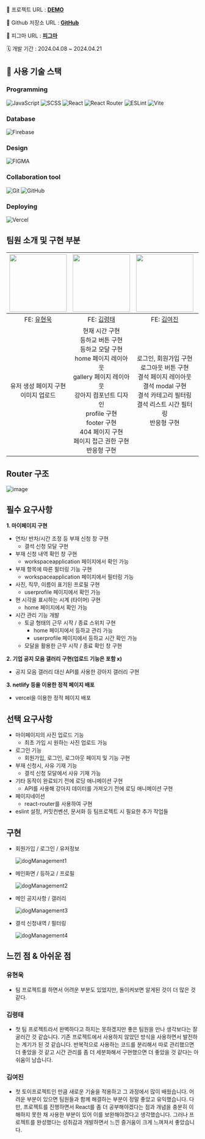 

🔗 프로젝트 URL : **[DEMO](https://dog-management-service.vercel.app/)**

🔗 Github 저장소 URL : **[GitHub](https://github.com/FC8-TOY1/DogManagementService)**

🔗 피그마 URL : **[피그마](https://www.figma.com/file/RpTUtel3zKIXFFDSo4hAXR/%EA%B0%95%EC%95%84%EC%A7%80-%EC%9C%A0%EC%B9%98%EC%9B%90-%EA%B4%80%EB%A6%AC-%EC%84%9C%EB%B9%84%EC%8A%A4?type=design&node-id=0%3A1&mode=dev&t=VzcQOUJ3t8CHcokN-1)**

🗓️ 개발 기간 : 2024.04.08 ~ 2024.04.21

## 🔨 사용 기술 스택

### Programming

![JavaScript](https://img.shields.io/badge/JAVASCRIPT-F7DF1E?style=for-the-badge&logo=JAVASCRIPT&logoColor=white) ![SCSS](https://img.shields.io/badge/SCSS-CC6699?style=for-the-badge&logo=SASS&logoColor=white) ![React](https://img.shields.io/badge/react-%2320232a.svg?style=for-the-badge&logo=react&logoColor=%2361DAFB) ![React Router](https://img.shields.io/badge/React_Router-CA4245?style=for-the-badge&logo=react-router&logoColor=white) ![ESLint](https://img.shields.io/badge/ESLint-4B3263?style=for-the-badge&logo=eslint&logoColor=white) ![Vite](https://img.shields.io/badge/vite-%23646CFF.svg?style=for-the-badge&logo=vite&logoColor=white)

### Database

![Firebase](https://img.shields.io/badge/Firebase-039BE5?style=for-the-badge&logo=Firebase&logoColor=white)

### Design

![FIGMA](https://img.shields.io/badge/figma-F24E1E?style=for-the-badge&logo=figma&logoColor=white)

### Collaboration tool

![Git](https://img.shields.io/badge/git-%23F05033.svg?style=for-the-badge&logo=git&logoColor=white) ![GitHub](https://img.shields.io/badge/github-%23121011.svg?style=for-the-badge&logo=github&logoColor=white)

### Deploying

![Vercel](https://img.shields.io/badge/vercel-%23000000.svg?style=for-the-badge&logo=vercel&logoColor=white)

## 팀원 소개 및 구현 부분

| <img src="https://avatars.githubusercontent.com/u/110236953?v=4" width="150px"/> |                                                                       <img src="https://avatars.githubusercontent.com/u/89022828?v=4" width="150px" />                                                                        |                                     <img src="https://avatars.githubusercontent.com/u/79198245?v=4" width="150px" />                                     | <img src="https://avatars.githubusercontent.com/u/133835167?v=4" width="150px" /> |
| :------------------------------------------------------------------------------: | :---------------------------------------------------------------------------------------------------------------------------------------------------------------------------------------------------------------------------: | :------------------------------------------------------------------------------------------------------------------------------------------------------: | :-------------------------------------------------------------------------------: |
|                   FE: [유현욱](https://github.com/YuHyeonWook)                   |                                                                                            FE: [김령태](https://github.com/catrt)                                                                                             |                                                      FE: [김여진](https://github.com/Yeojin-Kim12)                                                       |                    FE: [박수민](https://github.com/nakjilove)                     |
|                    유저 생성 페이지 구현 </br> 이미지 업로드                     | 현재 시간 구현<br>등하교 버튼 구현<br>등하교 모달 구현<br>home 페이지 레이아웃<br>gallery 페이지 레이아웃<br>강아지 컴포넌트 디자인<br>profile 구현<br>footer 구현<br>404 페이지 구현<br>페이지 접근 권한 구현<br>반응형 구현 | 로그인, 회원가입 구현<br>로그아웃 버튼 구현<br>결석 페이지 레이아웃<br>결석 modal 구현<br>결석 카테고리 필터링<br>결석 리스트 시간 필터링<br>반응형 구현 |                               갤러리 페이지 디자인                                |

## Router 구조

![image](https://github.com/KDT1-FE/Y_FE_Toy1/assets/110236953/39b0b999-39d6-4756-af58-2da82e39e970)

## 필수 요구사항

**1. 마이페이지 구현**

- 연차/ 반차/시간 조정 등 부재 신청 창 구현
  - 결석 신청 모달 구현
- 부재 신청 내역 확인 창 구현
  - workspaceapplication 페이지에서 확인 가능
- 부재 항목에 따른 필터링 기능 구현
  - workspaceapplication 페이지에서 필터링 가능
- 사진, 직무, 이름이 표기된 프로필 구현
  - userprofile 페이지에서 확인 가능
- 현 시각을 표시하는 시계 (타이머) 구현
  - home 페이지에서 확인 가능
- 시간 관리 기능 개발
  - 토글 형태의 근무 시작 / 종료 스위치 구현
    - home 페이지에서 등하교 관리 가능
    - userprofile 페이지에서 등하교 시간 확인 가능
  - 모달을 활용한 근무 시작 / 종료 확인 창 구현

**2. 기업 공지 모음 갤러리 구현(업로드 기능은 포함 x)**

- 공지 모음 갤러리 대신 API를 사용한 강아지 갤러리 구현

**3. netlify 등을 이용한 정적 페이지 배포**

- vercel을 이용한 정적 페이지 배포

## 선택 요구사항

- 마이페이지의 사진 업로드 기능
  - 최초 가입 시 원하는 사진 업로드 가능
- 로그인 기능
  - 회원가입, 로그인, 로그아웃 페이지 및 기능 구현
- 부재 신청시, 사유 기재 기능
  - 결석 신청 모달에서 사유 기재 가능
- 기타 동작이 완료되기 전에 로딩 애니메이션 구현
  - API를 사용해 강아지 데이터를 가져오기 전에 로딩 애니메이션 구현
- 페이지네이션
  - react-router를 사용하여 구현
- eslint 설정, 커밋컨벤션, 문서화 등 팀프로젝트 시 필요한 추가 작업들

## 구현

- 회원가입 / 로그인 / 유저정보

  ![dogManagement1](https://github.com/FC8-TOY1/DogManagementService/assets/79198245/dc451ca8-e945-4777-bc61-38a809aeaf52)

- 메인화면 / 등하교 / 프로필

  ![dogManagement2](https://github.com/FC8-TOY1/DogManagementService/assets/79198245/364c3837-c1bc-43e4-a30f-2bbf1ec8fa1e)

- 메인 공지사항 / 갤러리

  ![dogManagement3](https://github.com/FC8-TOY1/DogManagementService/assets/79198245/29d56978-353b-46dd-8c2b-8ff5007751eb)

- 결석 신청내역 / 필터링

  ![dogManagement4](https://github.com/FC8-TOY1/DogManagementService/assets/79198245/117a99ea-c868-41e6-aee8-43433e41cff5)

## 느낀 점 & 아쉬운 점

### 유현욱

- 팀 프로젝트를 하면서 어려운 부분도 있었지만, 돌이켜보면 알게된 것이 더 많은 것 같다.

### 김령태

- 첫 팀 프로젝트라서 완벽하다고 하지는 못하겠지만 좋은 팀원을 만나 생각보다는 잘 굴러간 것 같습니다. 기존 프로젝트에서 사용하지 않았던 방식을 사용하면서 발전하는 계기가 된 것 같습니다. 반복적으로 사용하는 코드를 분리해서 따로 관리했으면 더 좋았을 것 같고 시간 관리를 좀 더 세분화해서 구현했으면 더 좋았을 것 같다는 아쉬움이 남습니다.

### 김여진

- 첫 토이프로젝트인 만큼 새로운 기술을 적용하고 그 과정에서 많이 배웠습니다. 어려운 부분이 있으면 팀원들과 함께 해결하는 부분이 정말 좋았고 유익했습니다. 다만, 프로젝트를 진행하면서 React를 좀 더 공부해야겠다는 점과 개념을 충분히 이해하지 못한 채 사용한 부분이 있어 이를 보완해야겠다고 생각했습니다. 그러나 프로젝트를 완성했다는 성취감과 개발하면서 느낀 즐거움이 크게 느껴져서 좋았습니다.
